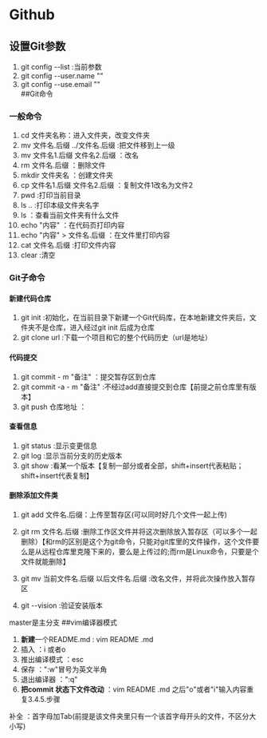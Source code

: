 # Github  
## 设置Git参数  
1. git config --list :当前参数  
2. git config --user.name ""  
3. git config --use.email ""  
##Git命令   
### 一般命令  
1. cd 文件夹名称：进入文件夹，改变文件夹  
2. mv 文件名.后缀 ../文件名.后缀 :把文件移到上一级  
3. mv 文件名1.后缀 文件名2.后缀 ：改名  
4. rm 文件名.后缀 ：删除文件  
5. mkdir 文件夹名 ：创建文件夹  
6. cp 文件名1.后缀 文件名2.后缀 ：复制文件1改名为文件2  
7. pwd :打印当前目录  
8. ls .. :打印本级文件夹名字  
9. ls ：查看当前文件夹有什么文件  
10. echo "内容" ：在代码页打印内容
11. echo "内容" > 文件名.后缀 ：在文件里打印内容  
12. cat 文件名.后缀 :打印文件内容  
13. clear :清空  
### Git子命令  
#### 新建代码仓库  
1. git init :初始化，在当前目录下新建一个Git代码库，在本地新建文件夹后，文件夹不是仓库，进入经过git init 后成为仓库  
2. git clone url :下载一个项目和它的整个代码历史（url是地址）  
#### 代码提交  
1. git commit - m "备注" ：提交暂存区到仓库  
2. git commit -a - m "备注" :不经过add直接提交到仓库【前提之前仓库里有版本】  
3. git push 仓库地址 ： 

#### 查看信息  
1. git status :显示变更信息  
2. git log :显示当前分支的历史版本  
3. git show :看某一个版本【复制一部分或者全部，shift+insert代表粘贴；shift+insert代表复制】
#### 删除添加文件类  
1. git add 文件名.后缀：上传至暂存区(可以同时好几个文件一起上传)  
2. git rm 文件名.后缀 :删除工作区文件并将这次删除放入暂存区（可以多个一起删除）【和rm的区别是这个为git命令，只能对git库里的文件操作，这个文件要么是从远程仓库里克隆下来的，要么是上传过的;而rm是Linux命令，只要是个文件就能删除】  
3. git mv 当前文件名.后缀 以后文件名.后缀 :改名文件，并将此次操作放入暂存区




4.  git --vision :验证安装版本  


master是主分支
##vim编译器模式
1. **新建**一个README.md : vim README .md 
2. 插入 ：i 或者o
3. 推出编译模式 ：esc
4. 保存 ：":w"冒号为英文半角
5. 退出编译器 ：":q"
6. **把commit 状态下文件改动** ：vim README .md 之后"o"或者"i"输入内容重复3.4.5.步骤




补全 ：首字母加Tab(前提是该文件夹里只有一个该首字母开头的文件，不区分大小写)
